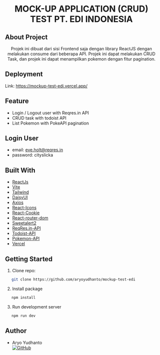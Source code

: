 <h1 align="center">MOCK-UP APPLICATION (CRUD) TEST PT. EDI INDONESIA</h1>

## About Project 

<p align="center">Projek ini dibuat dari sisi Frontend saja dengan library ReactJS dengan melakukan consume dari beberapa API. Projek ini dapat melakukan CRUD Task, dan projek ini dapat menampilkan pokemon dengan fitur pagination.</p>

## Deployment

Link: https://mockup-test-edi.vercel.app/

## Feature

- Login / Logout user with Reqres.in API
- CRUD task with todoist API
- List Pokemon with PokeAPI pagination

## Login User

- email: eve.holt@reqres.in
- password: cityslicka

## Built With

- [ReactJs](https://reactjs.org/)
- [Vite](https://vitejs.dev/)
- [Tailwind](https://tailwindcss.com/)
- [DaisyUI](https://daisyui.com/)
- [Axios](https://axios-http.com/)
- [React-Icons](https://react-icons.github.io/)
- [React-Cookie](https://www.npmjs.com/package/react-cookie)
- [React-router-dom](https://reactrouter.com/)
- [Sweetalert2](https://sweetalert2.github.io/)
- [ReqRes.in-API](https://reqres.in/)
- [Todoist-API](https://developer.todoist.com/)
- [Pokemon-API](https://pokeapi.co/)
- [Vercel](https://vercel.com/)

## Getting Started

1. Clone repo:

```sh
   git clone https://github.com/aryoyudhanto/mockup-test-edi
```

2. Install package

```sh
   npm install
```

3. Run development server

```sh
   npm run dev
```

## Author

- Aryo Yudhanto <br> [![GitHub](https://img.shields.io/badge/Yudha-%23121011.svg?style=for-the-badge&logo=github&logoColor=white)](https://github.com/aryoyudhanto)


